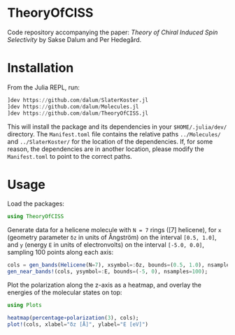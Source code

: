 # TheoryOfCISS

Code repository accompanying the paper: *Theory of Chiral Induced Spin
Selectivity* by Sakse Dalum and Per Hedegård.

# Installation

From the Julia REPL, run:
```julia
]dev https://github.com/dalum/SlaterKoster.jl
]dev https://github.com/dalum/Molecules.jl
]dev https://github.com/dalum/TheoryOfCISS.jl
```
This will install the package and its dependencies in your `$HOME/.julia/dev/` directory.
The `Manifest.toml` file contains the relative paths `../Molecules/` and `../SlaterKoster/` for the location of the dependencies.
If, for some reason, the dependencies are in another location, please modify the `Manifest.toml` to point to the correct paths.

# Usage

Load the packages:
```julia
using TheoryOfCISS
```
Generate data for a helicene molecule with `N = 7` rings ([7] helicene), for `x` (geometry parameter `δz` in units of Ångström) on the interval `[0.5, 1.0]`, and `y` (energy `E` in units of electronvolts) on the interval `[-5.0, 0.0]`, sampling 100 points along each axis:
```julia
cols = gen_bands(Helicene(N=7), xsymbol=:δz, bounds=(0.5, 1.0), nsamples=100);
gen_near_bands!(cols, ysymbol=:E, bounds=(-5, 0), nsamples=100);
```
Plot the polarization along the z-axis as a heatmap, and overlay the energies of the molecular states on top:
```julia
using Plots

heatmap(percentage∘polarization(3), cols);
plot!(cols, xlabel="δz [Å]", ylabel="E [eV]")
```
